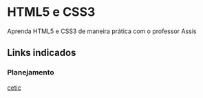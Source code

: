 # HTML5 e CSS3
Aprenda HTML5 e CSS3 de maneira prática com o professor Assis
## Links indicados
### Planejamento
[cetic](https://cetic.com.br?)
